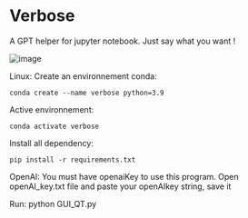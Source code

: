 # Verbose
A GPT helper for jupyter notebook.
Just say what you want !

![image](https://github.com/Yopla38/Verbose/assets/70442829/cad5a198-763b-4d6f-bebf-07480e21afd2)


Linux:
Create an environnement conda:
```
conda create --name verbose python=3.9
```

Active environnement:
```
conda activate verbose
```

Install all dependency:
```
pip install -r requirements.txt
```

OpenAI:
You must have openaiKey to use this program. 
Open openAI_key.txt file and paste your openAIkey string, save it

Run:
python GUI_QT.py
